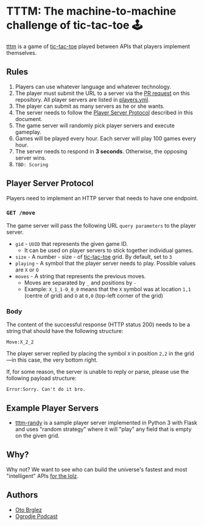 # TTTM: The machine-to-machine challenge of tic-tac-toe 🕹️

[tttm] is a game of [tic-tac-toe][ttt] played between APIs that players implement themselves.

## Rules

1. Players can use whatever language and whatever technology.
2. The player must submit the URL to a server via the [PR request](https://github.com/ogrodje/tttm/pulls) on this repository. All player servers are listed in [players.yml](./players.yml).
3. The player can submit as many servers as he or she wants.
4. The server needs to follow the [Player Server Protocol](#player-server-protocol) described in this document.
5. The game server will randomly pick player servers and execute gameplay.
6. Games will be played every hour. Each server will play 100 games every hour.
7. The server needs to respond in **3 seconds**. Otherwise, the opposing server wins.
8. `TBD: Scoring`

## Player Server Protocol

Players need to implement an HTTP server that needs to have one endpoint.

### `GET /move`

The game server will pass the following URL `query parameters` to the player server.

- `gid` - `UUID` that represents the given game ID.
  - It can be used on player servers to stick together individual games.
- `size` - A number - size - of [tic-tac-toe][ttt] grid. By default, set to `3`
- `playing` - A symbol that the player server needs to play. Possible values are `X` or `O`
- `moves` - A string that represents the previous moves.
  - Moves are separated by `_` and positions by `-`
  - Example: `X_1_1-O_0_0` means that the `X` symbol was at location `1,1` (centre of grid) and `O` at `0,0` (top-left corner of the grid)

### Body

The content of the successful response (HTTP status 200) needs to be a string that should have the following structure:

```
Move:X_2_2
```

The player server replied by placing the symbol `X` in position `2,2` in the grid—in this case, the very bottom right.

If, for some reason, the server is unable to reply or parse, please use the following payload structure:

```
Error:Sorry. Can't do it bro.
```

## Example Player Servers

- [tttm-randy](https://github.com/otobrglez/tttm-randy) is a sample player server implemented in Python 3 with Flask and uses "random strategy" where it will "play" any field that is empty on the given grid.

## Why?

Why not? We want to see who can build the universe's fastest and most "intelligent" APIs [for the lolz](https://www.urbandictionary.com/define.php?term=for+the+lolz).

## Authors

- [Oto Brglez](https://github.com/otobrglez)
- [Ogrodje Podcast](https://ogrodje.si)

[tttm]: https://github.com/ogrodje/tttm
[ttt]: https://en.wikipedia.org/wiki/Tic-tac-toe
